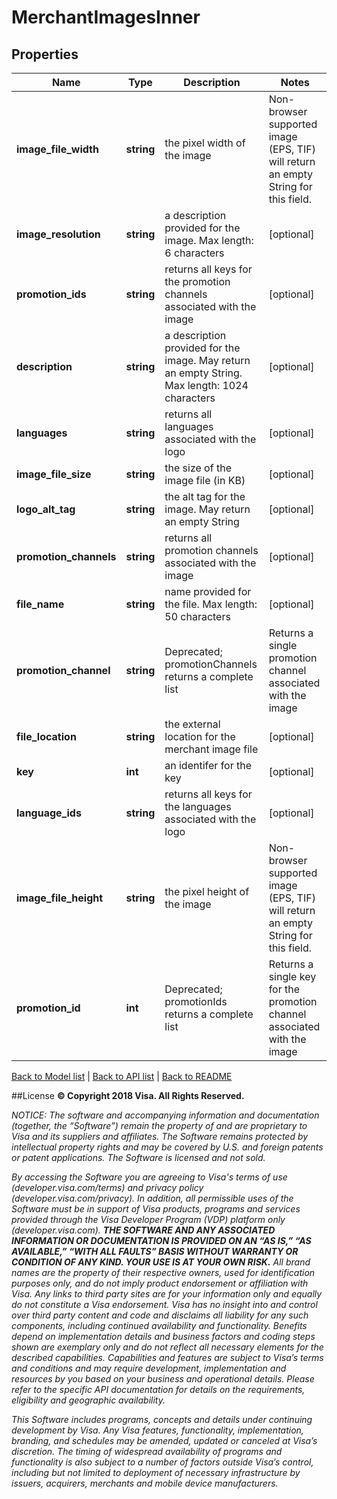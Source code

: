 # MerchantImagesInner

## Properties
Name | Type | Description | Notes
------------ | ------------- | ------------- | -------------
**image_file_width** | **string** | the pixel width of the image | Non-browser supported image (EPS, TIF) will return an empty String for this field. | [optional] 
**image_resolution** | **string** | a description provided for the image. Max length: 6 characters | [optional] 
**promotion_ids** | **string** | returns all keys for the promotion channels associated with the image | [optional] 
**description** | **string** | a description provided for the image. May return an empty String. Max length: 1024 characters | [optional] 
**languages** | **string** | returns all languages associated with the logo | [optional] 
**image_file_size** | **string** | the size of the image file (in KB) | [optional] 
**logo_alt_tag** | **string** | the alt tag for the image. May return an empty String | [optional] 
**promotion_channels** | **string** | returns all promotion channels associated with the image | [optional] 
**file_name** | **string** | name provided for the file. Max length: 50 characters | [optional] 
**promotion_channel** | **string** | Deprecated; promotionChannels returns a complete list | Returns a single promotion channel associated with the image | [optional] 
**file_location** | **string** | the external location for the merchant image file | [optional] 
**key** | **int** | an identifer for the key | [optional] 
**language_ids** | **string** | returns all keys for the languages associated with the logo | [optional] 
**image_file_height** | **string** | the pixel height of the image | Non-browser supported image (EPS, TIF) will return an empty String for this field. | [optional] 
**promotion_id** | **int** | Deprecated; promotionIds returns a complete list | Returns a single key for the promotion channel associated with the image | [optional] 

[Back to Model list](../../README.md#documentation-for-models)   |   [Back to API list](../../README.md#documentation-for-api-endpoints)   |   [Back to README](../../README.md)



##License
**© Copyright 2018 Visa. All Rights Reserved.**

*NOTICE: The software and accompanying information and documentation (together, the “Software”) remain the property of
and are proprietary to Visa and its suppliers and affiliates. The Software remains protected by intellectual property
rights and may be covered by U.S. and foreign patents or patent applications. The Software is licensed and not sold.*

*By accessing the Software you are agreeing to Visa's terms of use (developer.visa.com/terms) and privacy policy (developer.visa.com/privacy).
In addition, all permissible uses of the Software must be in support of Visa products, programs and services provided
through the Visa Developer Program (VDP) platform only (developer.visa.com). **THE SOFTWARE AND ANY ASSOCIATED
INFORMATION OR DOCUMENTATION IS PROVIDED ON AN “AS IS,” “AS AVAILABLE,” “WITH ALL FAULTS” BASIS WITHOUT WARRANTY OR
CONDITION OF ANY KIND. YOUR USE IS AT YOUR OWN RISK.** All brand names are the property of their respective owners, used for identification purposes only, and do not imply
product endorsement or affiliation with Visa. Any links to third party sites are for your information only and equally
do not constitute a Visa endorsement. Visa has no insight into and control over third party content and code and disclaims
all liability for any such components, including continued availability and functionality. Benefits depend on implementation
details and business factors and coding steps shown are exemplary only and do not reflect all necessary elements for the
described capabilities. Capabilities and features are subject to Visa’s terms and conditions and may require development,
implementation and resources by you based on your business and operational details. Please refer to the specific
API documentation for details on the requirements, eligibility and geographic availability.*

*This Software includes programs, concepts and details under continuing development by Visa. Any Visa features,
functionality, implementation, branding, and schedules may be amended, updated or canceled at Visa’s discretion.
The timing of widespread availability of programs and functionality is also subject to a number of factors outside Visa’s control,
including but not limited to deployment of necessary infrastructure by issuers, acquirers, merchants and mobile device manufacturers.*